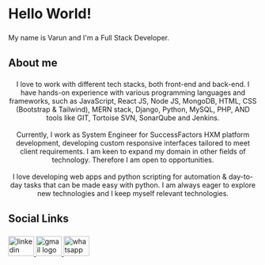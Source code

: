 <h1 align="left">Hello World!</h1>

###

<p align="left">My name is Varun and I'm a Full Stack Developer.</p>

###

<h2 align="left">About me</h2>

###

<p align="center">I love to work with different tech stacks, both front-end and back-end. I have hands-on experience with various programming languages and frameworks, such as JavaScript, React JS, Node JS, MongoDB, HTML, CSS (Bootstrap & Tailwind), MERN stack, Django, Python, MySQL, PHP, AND tools like GIT, Tortoise SVN, SonarQube and Jenkins.<br><br>Currently, I work as System Engineer for SuccessFactors HXM platform development, developing custom responsive interfaces tailored to meet client requirements. I am keen to expand my domain in other fields of technology. Therefore I am open to opportunities.<br><br>I love developing web apps and python scripting for automation & day-to-day tasks that can be made easy with python. I am always eager to explore new technologies and I keep myself relevant technologies.</p>

###

<h2 align="left">Social Links</h2>

###

<div align="left">
  <a href="https://www.linkedin.com/in/varunteja007006" target="_blank">
    <img src="https://raw.githubusercontent.com/maurodesouza/profile-readme-generator/master/src/assets/icons/social/linkedin/default.svg" width="52" height="40" alt="linkedin logo"  />
  </a>
  <a href="varunteja007006@gmail.com" target="_blank">
    <img src="https://raw.githubusercontent.com/maurodesouza/profile-readme-generator/master/src/assets/icons/social/gmail/default.svg" width="52" height="40" alt="gmail logo"  />
  </a>
  <a href="7893798770" target="_blank">
    <img src="https://raw.githubusercontent.com/maurodesouza/profile-readme-generator/master/src/assets/icons/social/whatsapp/default.svg" width="52" height="40" alt="whatsapp logo"  />
  </a>
</div>

###
